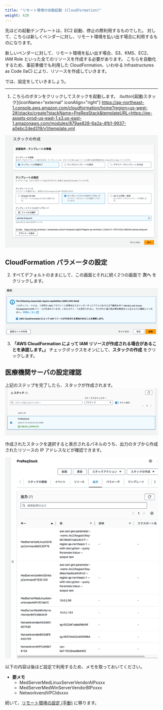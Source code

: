 ```yaml
---
title: "リモート環境の自動起動 (CloudFormation)"
weight: 420
---
```


先ほどの起動テンプレートは、EC2 起動、停止の際利用するものでした。
対して、こちらは新しくベンダーに対し、リモート環境を払い出す場合に利用するものになります。

新しいベンダーに対して、リモート環境を払い出す場合、S3、KMS、EC2、IAM Role といった全てのリソースを作成する必要があります。
こちらを自動化するため、事前準備でも利用した CloudFormation、いわゆる Infrastructures as Code (IaC) により、リソースを作成していきます。

では、設定をしていきましょう。

---

1. こちらのボタンをクリックしてスタックを起動します。 :button[起動スタック]{iconName="external" iconAlign="right"}
https://ap-northeast-1.console.aws.amazon.com/cloudformation/home?region=us-west-2#/stacks/create?stackName=PreReqStack&templateURL=https://ee-assets-prod-us-east-1.s3.us-east-1.amazonaws.com/modules/879ae828-6a2a-4fb1-9937-a0ebc2ded319/v1/template.yml

![CreateStack](/static/01_PreReq/01_04_CFn/cf_prep_template.png)

## CloudFormation パラメータの設定


2. すべてデフォルトのままにして、この画面とそれに続く2つの画面で **次へ** をクリックします。

![IAMResouce](/static/01_PreReq/01_04_CFn/cf_iam_resource.png)

3. **「AWS CloudFormation によって IAM リソースが作成される場合があることを承認します。」** チェックボックスをオンにして、**スタックの作成** をクリックします。 

## 医療機関サーバの設定確認
上記のステップを完了したら、スタックが作成されます。
![Cf-Complate](/static/01_PreReq/01_04_CFn/cf_complete.png)

作成されたスタックを選択すると表示されるパネルのうち、出力のタブから作成されたリソースの IP アドレスなどが確認できます。

![Cf-Output](/static/01_PreReq/01_04_CFn/cf_output.png)

以下の内容は後ほど設定で利用するため、メモを取っておいてください。

- **要メモ**
  - MedServerMedLinuxServerVendorAIPxxxx
  - MedServerMedWinServerVendorBIPxxxx
  - NetworkvendVPCIdxxxx 

続いて、[リモート環境の設定 (手動)](../../02_RemoteSettingHand/index.md#これから作成するアーキテクチャ) に移ります。